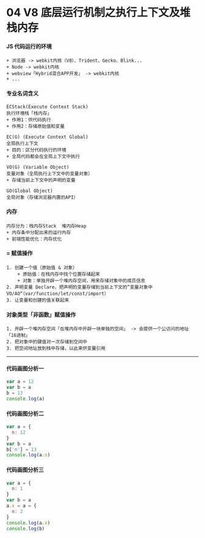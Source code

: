 <!--
 * @Author: 徐凯 xukai@sinoroad.com
 * @Date: 2024-04-22 15:43:20
 * @Description:
-->

# 04 V8 底层运行机制之执行上下文及堆栈内存

#### JS 代码运行的环境

```
+ 浏览器 -> webkit内核（V8）、Trident、Gecko、Blink...
+ Node -> webkit内核
+ webview「Hybrid混合APP开发」 -> webkit内核
+ ...
```

#### 专业名词含义

```
ECStack(Execute Context Stack)
执行环境栈「栈内存」
+ 作用1：供代码执行
+ 作用2：存储原始值和变量

EC(G) (Execute Context Global)
全局执行上下文
+ 目的：区分代码执行的环境
+ 全局代码都会在全局上下文中执行

VO(G) (Variable Object)
变量对象（全局执行上下文中的变量对象）
+ 存储当前上下文中的声明的变量

GO(Global Object)
全局对象（存储浏览器内置的API）
```

#### 内存

```
内存分为：栈内存Stack  堆内存Heap
+ 内存条中分配出来的运行内存
+ 前端性能优化：内存优化
```

#### = 赋值操作

```
1. 创建一个值（原始值 & 对象）
    + 原始值：在栈内存中找个位置存储起来
    + 对象：单独开辟一个堆内存空间，用来存储对象中的成员信息
2. 声明变量 Declare，把声明的变量存储到当前上下文的”变量对象中VO/AO“（var/function/let/const/import）
3. 让变量和创建的值关联起来
```

#### 对象类型「非函数」赋值操作

```
1. 开辟一个堆内存空间「在堆内存中开辟一块单独的空间」 -> 会提供一个公访问的地址「16进制」
2. 把对象中的键值对一次存储到空间中
3. 把空间地址放到栈中存储，以此来供变量引用
```

---

#### 代码画图分析一

```js
var a = 12
var b = a
b = 13
console.log(a)
```

<!-- ![19d6a643e992b6d55184a4f677d59f6a.png](evernotecid://85537891-BE3E-40EA-9B63-339F3FD81B01/appyinxiangcom/14299204/ENResource/p3133) -->

#### 代码画图分析二

```js
var a = {
  n: 12
}
var b = a
b['n'] = 13
console.log(a.n)
```

<!-- ![94b15f12f4b8306a40fba9d47fe08b0d.png](evernotecid://85537891-BE3E-40EA-9B63-339F3FD81B01/appyinxiangcom/14299204/ENResource/p3134) -->

#### 代码画图分析三

```js
var a = {
  n: 1
}
var b = a
a.x = a = {
  n: 2
}
console.log(a.x)
console.log(b)
```

<!-- ![40bb315b1552959c4f652af53f17fecb.png](evernotecid://85537891-BE3E-40EA-9B63-339F3FD81B01/appyinxiangcom/14299204/ENResource/p3135) -->
